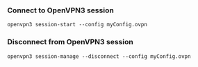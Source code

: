 ### Connect to OpenVPN3 session
`openvpn3 session-start --config myConfig.ovpn`

### Disconnect from OpenVPN3 session
`openvpn3 session-manage --disconnect --config myConfig.ovpn`
